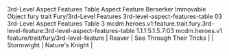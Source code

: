 <ability>
  <name>3rd-Level Aspect Features Table</name>
  <keywords>
    <keyword>Aspect</keyword>
  </keywords>
  <type>Feature</type>
  <distance>Berserker</distance>
  <target>Immovable Object</target>
  <metadata>
    <class>fury</class>
    <feature_type>trait</feature_type>
    <file_dpath>Fury/3rd-Level Features</file_dpath>
    <item_id>3rd-level-aspect-features-table</item_id>
    <item_index>03</item_index>
    <item_name>3rd-Level Aspect Features Table</item_name>
    <level>3</level>
    <scc>mcdm.heroes.v1:feature.trait.fury.3rd-level-feature:3rd-level-aspect-features-table</scc>
    <scdc>1.1.1:5.1.5.7:03</scdc>
    <source>mcdm.heroes.v1</source>
    <type>feature/trait/fury/3rd-level-feature</type>
  </metadata>
  <effects>
    <effect type="mundane">| Reaver     | See Through Their Tricks |
| Stormwight | Nature&apos;s Knight          |</effect>
  </effects>
</ability>
